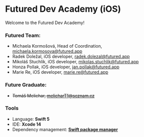 # Futured Dev Academy (iOS)

Welcome to the Futured Dev Academy!

### Futured Team:

- Michaela Kormošová, Head of Coordination, <michaela.kormosova@futured.app>
- Radek Doležal, iOS developer, <radek.dolezal@futured.app>
- Mikoláš Stuchlík, iOS developer, <mikolas.stuchlik@futured.app>
- Honza Pollak, iOS developer, <jan.pollak@futured.app>
- Marie Re, iOS developer, <marie.re@futured.app>

### Future Graduate:
- ~~Tomáš Melichar, <melicharT1@seznam.cz>~~

### Tools

- Language: **Swift 5**
- IDE: **Xcode 14**
- Dependency management: **[Swift package manager](https://swift.org/package-manager/)**